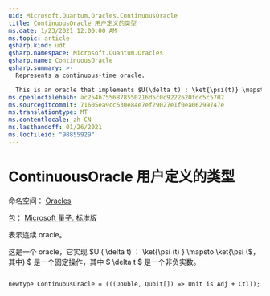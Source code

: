 ```yaml
---
uid: Microsoft.Quantum.Oracles.ContinuousOracle
title: ContinuousOracle 用户定义的类型
ms.date: 1/23/2021 12:00:00 AM
ms.topic: article
qsharp.kind: udt
qsharp.namespace: Microsoft.Quantum.Oracles
qsharp.name: ContinuousOracle
qsharp.summary: >-
  Represents a continuous-time oracle.

  This is an oracle that implements $U(\delta t) : \ket{\psi(t)} \mapsto \ket{\psi(t + \delta t)}$ for all times $t$, where $U$ is a fixed operation, and where $\delta t$ is a non-negative real number.
ms.openlocfilehash: ac254b7556878550216d5c0c9222620fdc5c5702
ms.sourcegitcommit: 71605ea9cc630e84e7ef29027e1f0ea06299747e
ms.translationtype: MT
ms.contentlocale: zh-CN
ms.lasthandoff: 01/26/2021
ms.locfileid: "98855929"
---
```

# <a name="continuousoracle-user-defined-type"></a>ContinuousOracle 用户定义的类型

命名空间： [Oracles](xref:Microsoft.Quantum.Oracles)

包： [Microsoft 量子. 标准版](https://nuget.org/packages/Microsoft.Quantum.Standard)


表示连续 oracle。

这是一个 oracle，它实现 $U ( \delta t) ： \ket{\psi (t) } \mapsto \ket{\psi ($，其中) $ 是一个固定操作，其中 $ \delta t $ 是一个非负实数。

```qsharp

newtype ContinuousOracle = (((Double, Qubit[]) => Unit is Adj + Ctl));
```

